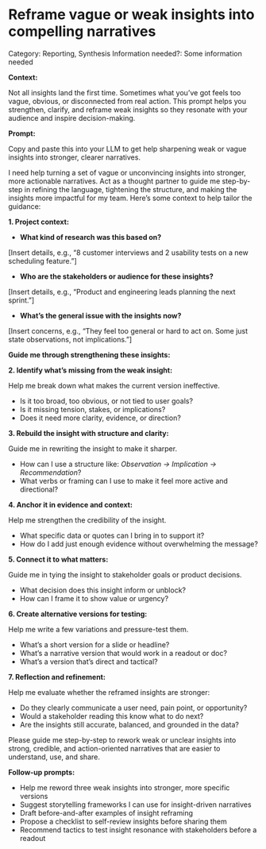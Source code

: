 # Reframe vague or weak insights into compelling narratives

Category: Reporting, Synthesis
Information needed?: Some information needed

**Context:**

Not all insights land the first time. Sometimes what you’ve got feels too vague, obvious, or disconnected from real action. This prompt helps you strengthen, clarify, and reframe weak insights so they resonate with your audience and inspire decision-making.

**Prompt:**

Copy and paste this into your LLM to get help sharpening weak or vague insights into stronger, clearer narratives.

I need help turning a set of vague or unconvincing insights into stronger, more actionable narratives. Act as a thought partner to guide me step-by-step in refining the language, tightening the structure, and making the insights more impactful for my team. Here’s some context to help tailor the guidance:

**1. Project context:**

- **What kind of research was this based on?**

[Insert details, e.g., “8 customer interviews and 2 usability tests on a new scheduling feature.”]

- **Who are the stakeholders or audience for these insights?**

[Insert details, e.g., “Product and engineering leads planning the next sprint.”]

- **What’s the general issue with the insights now?**

[Insert concerns, e.g., “They feel too general or hard to act on. Some just state observations, not implications.”]

**Guide me through strengthening these insights:**

**2. Identify what’s missing from the weak insight:**

Help me break down what makes the current version ineffective.

- Is it too broad, too obvious, or not tied to user goals?
- Is it missing tension, stakes, or implications?
- Does it need more clarity, evidence, or direction?

**3. Rebuild the insight with structure and clarity:**

Guide me in rewriting the insight to make it sharper.

- How can I use a structure like: *Observation → Implication → Recommendation*?
- What verbs or framing can I use to make it feel more active and directional?

**4. Anchor it in evidence and context:**

Help me strengthen the credibility of the insight.

- What specific data or quotes can I bring in to support it?
- How do I add just enough evidence without overwhelming the message?

**5. Connect it to what matters:**

Guide me in tying the insight to stakeholder goals or product decisions.

- What decision does this insight inform or unblock?
- How can I frame it to show value or urgency?

**6. Create alternative versions for testing:**

Help me write a few variations and pressure-test them.

- What’s a short version for a slide or headline?
- What’s a narrative version that would work in a readout or doc?
- What’s a version that’s direct and tactical?

**7. Reflection and refinement:**

Help me evaluate whether the reframed insights are stronger:

- Do they clearly communicate a user need, pain point, or opportunity?
- Would a stakeholder reading this know what to do next?
- Are the insights still accurate, balanced, and grounded in the data?

Please guide me step-by-step to rework weak or unclear insights into strong, credible, and action-oriented narratives that are easier to understand, use, and share.

**Follow-up prompts:**

- Help me reword three weak insights into stronger, more specific versions
- Suggest storytelling frameworks I can use for insight-driven narratives
- Draft before-and-after examples of insight reframing
- Propose a checklist to self-review insights before sharing them
- Recommend tactics to test insight resonance with stakeholders before a readout
